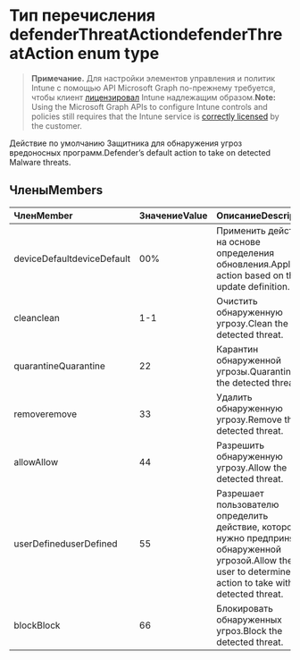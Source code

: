 # <a name="defenderthreataction-enum-type"></a><span data-ttu-id="e389a-101">Тип перечисления defenderThreatAction</span><span class="sxs-lookup"><span data-stu-id="e389a-101">defenderThreatAction enum type</span></span>

> <span data-ttu-id="e389a-102">**Примечание.** Для настройки элементов управления и политик Intune с помощью API Microsoft Graph по-прежнему требуется, чтобы клиент [лицензировал](https://go.microsoft.com/fwlink/?linkid=839381) Intune надлежащим образом.</span><span class="sxs-lookup"><span data-stu-id="e389a-102">**Note:** Using the Microsoft Graph APIs to configure Intune controls and policies still requires that the Intune service is [correctly licensed](https://go.microsoft.com/fwlink/?linkid=839381) by the customer.</span></span>

<span data-ttu-id="e389a-103">Действие по умолчанию Защитника для обнаружения угроз вредоносных программ.</span><span class="sxs-lookup"><span data-stu-id="e389a-103">Defender’s default action to take on detected Malware threats.</span></span>
## <a name="members"></a><span data-ttu-id="e389a-104">Члены</span><span class="sxs-lookup"><span data-stu-id="e389a-104">Members</span></span>
|<span data-ttu-id="e389a-105">Член</span><span class="sxs-lookup"><span data-stu-id="e389a-105">Member</span></span>|<span data-ttu-id="e389a-106">Значение</span><span class="sxs-lookup"><span data-stu-id="e389a-106">Value</span></span>|<span data-ttu-id="e389a-107">Описание</span><span class="sxs-lookup"><span data-stu-id="e389a-107">Description</span></span>|
|:---|:---|:---|
|<span data-ttu-id="e389a-108">deviceDefault</span><span class="sxs-lookup"><span data-stu-id="e389a-108">deviceDefault</span></span>|<span data-ttu-id="e389a-109">0</span><span class="sxs-lookup"><span data-stu-id="e389a-109">0%</span></span>|<span data-ttu-id="e389a-110">Применить действие на основе определения обновления.</span><span class="sxs-lookup"><span data-stu-id="e389a-110">Apply action based on the update definition.</span></span>|
|<span data-ttu-id="e389a-111">clean</span><span class="sxs-lookup"><span data-stu-id="e389a-111">clean</span></span>|<span data-ttu-id="e389a-112">1</span><span class="sxs-lookup"><span data-stu-id="e389a-112">-1</span></span>|<span data-ttu-id="e389a-113">Очистить обнаруженную угрозу.</span><span class="sxs-lookup"><span data-stu-id="e389a-113">Clean the detected threat.</span></span>|
|<span data-ttu-id="e389a-114">quarantine</span><span class="sxs-lookup"><span data-stu-id="e389a-114">Quarantine</span></span>|<span data-ttu-id="e389a-115">2</span><span class="sxs-lookup"><span data-stu-id="e389a-115">2</span></span>|<span data-ttu-id="e389a-116">Карантин обнаруженной угрозы.</span><span class="sxs-lookup"><span data-stu-id="e389a-116">Quarantine the detected threat.</span></span>|
|<span data-ttu-id="e389a-117">remove</span><span class="sxs-lookup"><span data-stu-id="e389a-117">remove</span></span>|<span data-ttu-id="e389a-118">3</span><span class="sxs-lookup"><span data-stu-id="e389a-118">3</span></span>|<span data-ttu-id="e389a-119">Удалить обнаруженную угрозу.</span><span class="sxs-lookup"><span data-stu-id="e389a-119">Remove the detected threat.</span></span>|
|<span data-ttu-id="e389a-120">allow</span><span class="sxs-lookup"><span data-stu-id="e389a-120">Allow</span></span>|<span data-ttu-id="e389a-121">4</span><span class="sxs-lookup"><span data-stu-id="e389a-121">4</span></span>|<span data-ttu-id="e389a-122">Разрешить обнаруженную угрозу.</span><span class="sxs-lookup"><span data-stu-id="e389a-122">Allow the detected threat.</span></span>|
|<span data-ttu-id="e389a-123">userDefined</span><span class="sxs-lookup"><span data-stu-id="e389a-123">userDefined</span></span>|<span data-ttu-id="e389a-124">5</span><span class="sxs-lookup"><span data-stu-id="e389a-124">5</span></span>|<span data-ttu-id="e389a-125">Разрешает пользователю определить действие, которое нужно предпринять с обнаруженной угрозой.</span><span class="sxs-lookup"><span data-stu-id="e389a-125">Allow the user to determine the action to take with the detected threat.</span></span>|
|<span data-ttu-id="e389a-126">block</span><span class="sxs-lookup"><span data-stu-id="e389a-126">Block</span></span>|<span data-ttu-id="e389a-127">6</span><span class="sxs-lookup"><span data-stu-id="e389a-127">6</span></span>|<span data-ttu-id="e389a-128">Блокировать обнаруженных угроз.</span><span class="sxs-lookup"><span data-stu-id="e389a-128">Block the detected threat.</span></span>|








